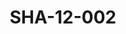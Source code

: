 ---
pid: SHA-12-002
title: SHA-12-002
language: ar
collection: شرحبيل احمد
original_label: 
rights: شرحبيل احمد
location_of_original: شرحبيل احمد
photographer_or_studio: 
scanned_from: photograph 9.4 by 13.3
_date: 1960s
location: الخرطوم
description: شرحبيل احمد وفرقته من ضمنهم زكية ابو القاسم
additional_notes: 
permission_display: 'yes'
on_server: 'no'
on_website: 'no'
permalink: "/archive/ar/sha-12-002.html"
layout: photo-page
---